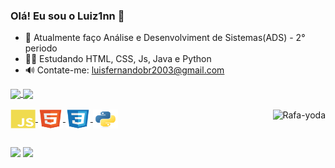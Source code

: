 ### Olá! Eu sou o Luiz1nn  🤪

- 🏫 Atualmente faço Análise e Desenvolviment de Sistemas(ADS) - 2° periodo
- 👨‍🎓 Estudando HTML, CSS, Js, Java e Python
- 🔊  Contate-me: luisfernandobr2003@gmail.com

<div>
  <a href="https://github.com/Luiz1nn">
  <img height="180em"   align="center" src="https://github-readme-stats.vercel.app/api?username=Luiz1nn&show_icons=true&theme=dark&include_all_commits=true&count_private=true"/>
  <img height="180em"  align="center" src="https://github-readme-stats.vercel.app/api/top-langs/?username=Luiz1nn&&layout=compact&hide=shell&theme=dark"/>
</div>

<div style="display: inline_block"><br>
  <img align="center" alt="Js" height="30" width="40" src="https://raw.githubusercontent.com/devicons/devicon/master/icons/javascript/javascript-plain.svg">
  <img align="center" alt="HTML" height="30" width="40" src="https://raw.githubusercontent.com/devicons/devicon/master/icons/html5/html5-original.svg">
  <img align="center" alt="CSS" height="30" width="40" src="https://raw.githubusercontent.com/devicons/devicon/master/icons/css3/css3-original.svg">
  <img align="center" alt="Python" height="30" width="40" src="https://raw.githubusercontent.com/devicons/devicon/master/icons/python/python-original.svg">
  <img height:"50em" align="right" alt="Rafa-yoda" src="https://cdn.discordapp.com/attachments/750895936074678363/879494594558066688/Webp.net-resizeimage.gif">
</div>
</div>

##

<div>
  <a href="https://instagram.com/eoluizinn_rs" target="_blank"><img src="https://img.shields.io/badge/-Instagram-%23E4405F?style=for-the-badge&logo=instagram&logoColor=white" target="_blank"></a>
  <a href="https://www.linkedin.com/in/luis-fernando-d-088b7011b" target="_blank"><img src="https://img.shields.io/badge/-LinkedIn-%230077B5?style=for-the-badge&logo=linkedin&logoColor=white" target="_blank"></a> 
</div>
